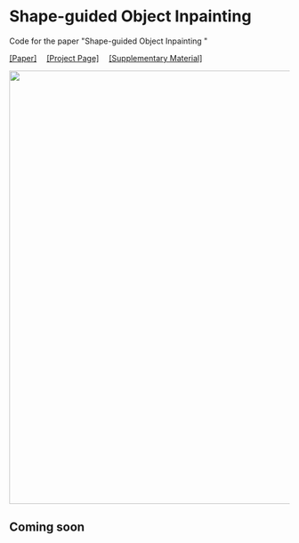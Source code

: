 # Shape-guided Object Inpainting 
Code for the paper "Shape-guided Object Inpainting "

[[Paper]]()&emsp; [[Project Page]](https://zengxianyu.github.io/objpaint/)&emsp; [[Supplementary Material]]()

<img src="https://s1.ax1x.com/2022/04/17/Ltz5m8.png" width=780>

## Coming soon
